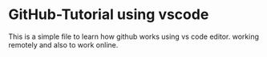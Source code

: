 # GitHub-Tutorial using vscode

This is a simple file to learn how github works using vs code editor.
working remotely and also to work online.
